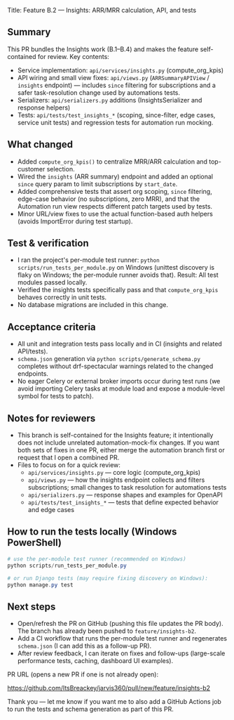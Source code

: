Title: Feature B.2 — Insights: ARR/MRR calculation, API, and tests

Summary
-------
This PR bundles the Insights work (B.1–B.4) and makes the feature self-contained for review. Key contents:

- Service implementation: `api/services/insights.py` (compute_org_kpis)
- API wiring and small view fixes: `api/views.py` (`ARRSummaryAPIView` / `insights` endpoint) — includes `since` filtering for subscriptions and a safer task-resolution change used by automations tests.
- Serializers: `api/serializers.py` additions (InsightsSerializer and response helpers)
- Tests: `api/tests/test_insights_*` (scoping, since-filter, edge cases, service unit tests) and regression tests for automation run mocking.

What changed
------------
- Added `compute_org_kpis()` to centralize MRR/ARR calculation and top-customer selection.
- Wired the `insights` (ARR summary) endpoint and added an optional `since` query param to limit subscriptions by `start_date`.
- Added comprehensive tests that assert org scoping, `since` filtering, edge-case behavior (no subscriptions, zero MRR), and that the Automation run view respects different patch targets used by tests.
- Minor URL/view fixes to use the actual function-based auth helpers (avoids ImportError during test startup).

Test & verification
-------------------
- I ran the project's per-module test runner: `python scripts/run_tests_per_module.py` on Windows (unittest discovery is flaky on Windows; the per-module runner avoids that). Result: All test modules passed locally.
- Verified the insights tests specifically pass and that `compute_org_kpis` behaves correctly in unit tests.
- No database migrations are included in this change.

Acceptance criteria
-------------------
- All unit and integration tests pass locally and in CI (insights and related API/tests).
- `schema.json` generation via `python scripts/generate_schema.py` completes without drf-spectacular warnings related to the changed endpoints.
- No eager Celery or external broker imports occur during test runs (we avoid importing Celery tasks at module load and expose a module-level symbol for tests to patch).

Notes for reviewers
-------------------
- This branch is self-contained for the Insights feature; it intentionally does not include unrelated automation-mock-fix changes. If you want both sets of fixes in one PR, either merge the automation branch first or request that I open a combined PR.
- Files to focus on for a quick review:
	- `api/services/insights.py` — core logic (compute_org_kpis)
	- `api/views.py` — how the insights endpoint collects and filters subscriptions; small changes to task resolution for automations tests
	- `api/serializers.py` — response shapes and examples for OpenAPI
	- `api/tests/test_insights_*` — tests that define expected behavior and edge cases

How to run the tests locally (Windows PowerShell)
-----------------------------------------------
```powershell
# use the per-module test runner (recommended on Windows)
python scripts/run_tests_per_module.py

# or run Django tests (may require fixing discovery on Windows):
python manage.py test
```

Next steps
----------
- Open/refresh the PR on GitHub (pushing this file updates the PR body). The branch has already been pushed to `feature/insights-b2`.
- Add a CI workflow that runs the per-module test runner and regenerates `schema.json` (I can add this as a follow-up PR).
- After review feedback, I can iterate on fixes and follow-ups (large-scale performance tests, caching, dashboard UI examples).

PR URL (opens a new PR if one is not already open):

https://github.com/ItsBreackey/jarvis360/pull/new/feature/insights-b2

Thank you — let me know if you want me to also add a GitHub Actions job to run the tests and schema generation as part of this PR.
